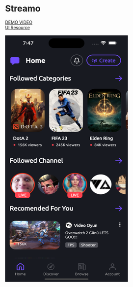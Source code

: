 # Streamo
<a href="https://youtube.com/shorts/WECgITMkLcA" target="_blank">DEMO VIDEO <a/><br>
<a href="https://www.figma.com/community/file/1165655951664502879" target="_blank">UI Resource<a/><br><br>
<img src="https://github.com/erkaneroglu/stream_app_ui/blob/main/assets/img.png" width="400" height="800" />
